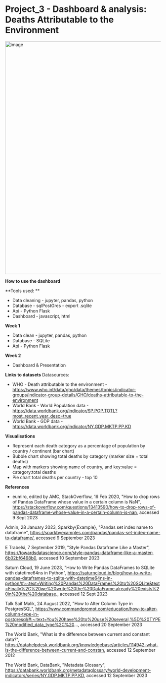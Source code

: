 # Project_3 - Dashboard & analysis: Deaths Attributable to the Environment #

<img width="751" alt="image" src="https://github.com/Samihooda28/Project_3/assets/130148039/3dda5b31-6290-4036-8d0d-6b128548e1df">


**How to use the dashboard**




**Tools used: ** 
- Data cleaning - jupyter, pandas, python
- Database - sqlPostGres - export .sqlite
- Api - Python Flask
- Dashboard - javascript, html

**Week 1**
- Data clean - jupyter, pandas, python
- Database - SQLite
- Api - Python Flask

**Week 2**
- Dashboard & Presentation 

**Links to datasets** 
Datasources:
- WHO - Death attributable to the environment - https://www.who.int/data/gho/data/themes/topics/indicator-groups/indicator-group-details/GHO/deaths-attributable-to-the-environment
- World Bank - World Population data - https://data.worldbank.org/indicator/SP.POP.TOTL?most_recent_year_desc=true
- World Bank - GDP data - https://data.worldbank.org/indicator/NY.GDP.MKTP.PP.KD

**Visualisations**
- Represent each death category as a percentage of population by country / continent (bar chart)
- Bubble chart showing total deaths by category (marker size = total deaths)
- Map with markers showing name of country, and key:value = category:total deaths
- Pie chart total deaths per country - top 10

**References**
 
- eumiro, edited by AMC, StackOverflow, 16 Feb 2020, "How to drop rows of Pandas DataFrame whose value in a certain column is NaN", https://stackoverflow.com/questions/13413590/how-to-drop-rows-of-pandas-dataframe-whose-value-in-a-certain-column-is-nan, accessed 9 Sept 2023 

Admin, 28 January 2023, Sparkby{Example}, "Pandas set index name to dataframe", https://sparkbyexamples.com/pandas/pandas-set-index-name-to-dataframe/, accessed 9 September 2023

E Trabelsi, 7 September 2019, "Style Pandas Dataframe Like a Master", https://towardsdatascience.com/style-pandas-dataframe-like-a-master-6b02bf6468b0, accessed 10 September 2023

Saturn Cloud, 19 June 2023, "How to Write Pandas DataFrames to SQLite with datetime64ns in Python", 
https://saturncloud.io/blog/how-to-write-pandas-dataframes-to-sqlite-with-datetime64ns-in-python/#:~:text=Writing%20Pandas%20DataFrames%20to%20SQLite&text=Finally%2C%20we%20write%20the%20DataFrame,already%20exists%20in%20the%20database., accessed 12 Sept 2023

Talk Saif Malik, 24 August 2022, "How to Alter Column Type in PostgresSQL", https://www.commandprompt.com/education/how-to-alter-column-type-in-postgresql/#:~:text=You%20have%20to%20use%20several,%5D%20TYPE%20modified_data_type%2C%20..., accessed 20 September 2023

The World Bank, "What is the difference between current and constant data?", https://datahelpdesk.worldbank.org/knowledgebase/articles/114942-what-is-the-difference-between-current-and-constan, accessed 12 September 2012

The World Bank, DataBank, "Metadata Glossary", https://databank.worldbank.org/metadataglossary/world-development-indicators/series/NY.GDP.MKTP.PP.KD, accessed 12 September 2023

